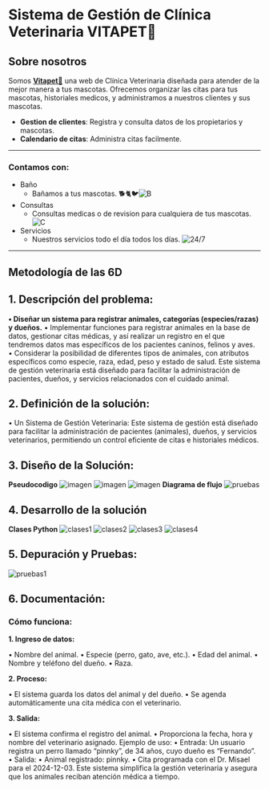 # Sistema de Gestión de Clínica Veterinaria **VITAPET🐾**
## Sobre nosotros
Somos [**Vitapet🐾**](http://127.0.0.1:5000 "Conocenos") una web de Clínica Veterinaria diseñada para  atender de la mejor manera a tus mascotas. Ofrecemos organizar las citas para tus mascotas, historiales medicos, y administramos a nuestros clientes y sus mascotas.

- **Gestion de clientes**: Registra y consulta datos de los propietarios y mascotas.
- **Calendario de citas**: Administra citas facilmente.
---
### **Contamos con:** 
* Baño 
    * Bañamos a tus mascotas. 🐕🐈🐦![B](app/static/imagenes/icono1.png)
* Consultas
    * Consultas medicas o de revision para cualquiera de tus mascotas.![C](app/static/imagenes/icono2.png)
* Servicios
    * Nuestros servicios todo el día todos los días.
    ![24/7](app/static/imagenes/icono3.png)
 ---
## Metodología de las 6D
## 1. Descripción del problema:
 **• Diseñar un sistema para registrar animales, categorías (especies/razas) y dueños.**
• Implementar funciones para registrar animales en la base de datos, gestionar citas médicas, y así realizar un registro en el que tendremos datos mas específicos de los pacientes caninos, felinos y aves.
• Considerar la posibilidad de diferentes tipos de animales, con atributos específicos como especie, raza, edad, peso y estado de salud. Este sistema de gestión veterinaria está diseñado para facilitar la administración de pacientes, dueños, y servicios relacionados con el cuidado animal.
## 2. Definición de la solución:
• Un Sistema de Gestión Veterinaria: Este sistema de gestión está diseñado para facilitar la administración de pacientes (animales), dueños, y servicios veterinarios, permitiendo un control eficiente de citas e historiales médicos.
## 3. Diseño de la Solución:
**Pseudocodigo**
![imagen](app/static/imagenes/pseudocodigo1.png)
![imagen](app/static/imagenes/pseudocodigo2.png)
![imagen](app/static/imagenes/pseudocodigo3.png)
**Diagrama de flujo**
![pruebas](app/static/imagenes/pruebas.png)

## 4. Desarrollo de la solución
**Clases Python**
![clases1](clases1.jpg)
![clases2](clases2.jpg)
![clases3](clases3.jpg)
![clases4](clases4.jpg)
## 5. Depuración y Pruebas:

![pruebas1](app/static/imagenes/diagrama1.jpg)

## 6. Documentación:
### **Cómo funciona:**
**1. Ingreso de datos:**

• Nombre del animal.
• Especie (perro, gato, ave, etc.).
• Edad del animal.
• Nombre y teléfono del dueño.
• Raza.

**2. Proceso:**

• El sistema guarda los datos del animal y del dueño.
• Se agenda automáticamente una cita médica con el veterinario.

**3. Salida:**
 
• El sistema confirma el registro del animal.
• Proporciona la fecha, hora y nombre del veterinario asignado.
Ejemplo de uso:
• Entrada: Un usuario registra un perro llamado “pinnky”, de 34 años, cuyo dueño es “Fernando”.
• Salida:
• Animal registrado: pinnky. 
• Cita programada con el Dr. Misael para el 2024-12-03.
Este sistema simplifica la gestión veterinaria y asegura que los animales reciban atención médica a tiempo.
